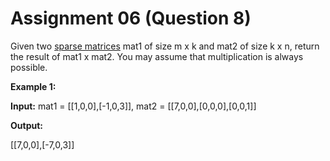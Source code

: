 # Assignment 06 (Question 8)

Given two [sparse matrices](https://en.wikipedia.org/wiki/Sparse_matrix) mat1 of size m x k and mat2 of size k x n, return the result of mat1 x mat2. You may assume that multiplication is always possible.

**Example 1:**

**Input:** mat1 = [[1,0,0],[-1,0,3]], mat2 = [[7,0,0],[0,0,0],[0,0,1]]

**Output:**

[[7,0,0],[-7,0,3]]
